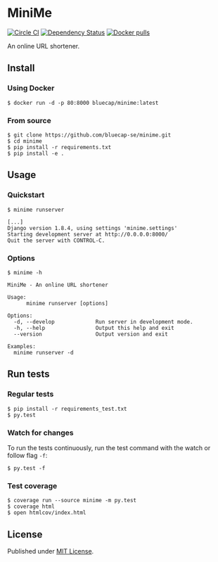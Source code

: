 # MiniMe

[![Circle CI](https://img.shields.io/circleci/project/bluecap-se/minime.svg?style=flat-square)](https://circleci.com/gh/bluecap-se/minime)
[![Dependency Status](https://img.shields.io/gemnasium/bluecap-se/minime.svg?style=flat-square)](https://gemnasium.com/bluecap-se/minime)
[![Docker pulls](https://img.shields.io/docker/pulls/bluecap/minime.svg?style=flat-square)](https://registry.hub.docker.com/u/bluecap/minime/)

An online URL shortener.

## Install

### Using Docker

```console
$ docker run -d -p 80:8000 bluecap/minime:latest
```

### From source

```console
$ git clone https://github.com/bluecap-se/minime.git
$ cd minime
$ pip install -r requirements.txt
$ pip install -e .
```

## Usage

### Quickstart

```console
$ minime runserver

[...]
Django version 1.8.4, using settings 'minime.settings'
Starting development server at http://0.0.0.0:8000/
Quit the server with CONTROL-C.
```

### Options

```console
$ minime -h

MiniMe - An online URL shortener

Usage:
      minime runserver [options]

Options:
  -d, --develop             Run server in development mode.
  -h, --help                Output this help and exit
  --version                 Output version and exit

Examples:
  minime runserver -d
```


## Run tests

### Regular tests

```console
$ pip install -r requirements_test.txt
$ py.test
```

### Watch for changes

To run the tests continuously, run the test command with the watch or follow flag `-f`:

```console
$ py.test -f
```

### Test coverage

```console
$ coverage run --source minime -m py.test
$ coverage html
$ open htmlcov/index.html
```

## License

Published under [MIT License](https://github.com/bluecap-se/minime/blob/master/LICENSE).
